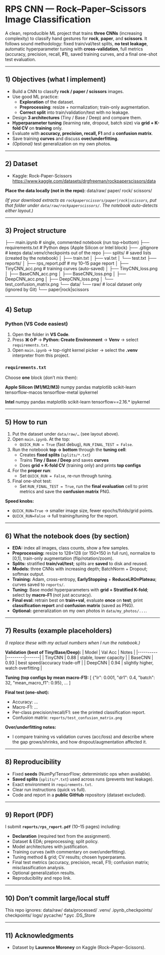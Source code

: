 # RPS CNN — Rock–Paper–Scissors Image Classification

A clean, reproducible ML project that trains **three CNNs** (increasing complexity) to classify hand gestures for **rock**, **paper**, and **scissors**. It follows sound methodology: fixed train/val/test splits, **no test leakage**, automatic hyperparameter tuning with **cross-validation**, full metrics (accuracy, precision, recall, **F1**), saved training curves, and a final one-shot test evaluation.

---

## 1) Objectives (what I implement)

- Build a CNN to classify **rock / paper / scissors** images.
- Use good ML practice:
  - **Exploration** of the dataset.
  - **Preprocessing**: resize + normalization; train-only augmentation.
  - **Correct split** into train/validation/test with no leakage.
- Design **3 architectures** (Tiny / Base / Deep) and compare them.
- **Hyperparameter tuning** (learning rate, dropout, batch size) via **grid + K-fold CV** on **training** only.
- Evaluate with **accuracy, precision, recall, F1** and a **confusion matrix**.
- Save training **curves** and discuss **over/underfitting**.
- *(Optional)* test generalization on my own photos.

---

## 2) Dataset

- Kaggle: Rock-Paper-Scissors  
  https://www.kaggle.com/datasets/drgfreeman/rockpaperscissors/data

**Place the data locally (not in the repo):**
data/raw/
paper/
rock/
scissors/

*(If your download extracts as `rockpaperscissors/paper|rock|scissors`, put that folder under `data/raw/rockpaperscissors/`. The notebook auto-detects either layout.)*

---

## 3) Project structure

├── main.ipynb # single, commented notebook (run top→bottom)
├── requirements.txt # Python deps (Apple Silicon or Intel block)
├── .gitignore # keeps data/.venv/checkpoints out of the repo
├── splits/ # saved lists (created by the notebook)
│ ├── train.txt
│ ├── val.txt
│ └── test.txt
├── reports/
│ ├── rps_report.pdf # my 10–15 page report
│ ├── TinyCNN_acc.png # training curves (auto-saved)
│ ├── TinyCNN_loss.png
│ ├── BaseCNN_acc.png
│ ├── BaseCNN_loss.png
│ ├── DeepCNN_acc.png
│ ├── DeepCNN_loss.png
│ └── test_confusion_matrix.png
└── data/
└── raw/ # local dataset only (ignored by Git)
└── paper|rock|scissors


---

## 4) Setup

### Python (VS Code easiest)
1. Open the folder in **VS Code**.
2. Press **⌘⇧P** → **Python: Create Environment** → **Venv** → select `requirements.txt`.
3. Open `main.ipynb` → top-right kernel picker → select the **.venv** interpreter from this project.

### `requirements.txt`
Choose **one** block (don’t mix them):

**Apple Silicon (M1/M2/M3)**
numpy
pandas
matplotlib
scikit-learn
tensorflow-macos
tensorflow-metal
ipykernel

**Intel**
numpy
pandas
matplotlib
scikit-learn
tensorflow==2.16.*
ipykernel

---

## 5) How to run

1. Put the dataset under `data/raw/…` (see layout above).
2. Open `main.ipynb`. At the top:
   - `QUICK_RUN = True` (fast debug), `RUN_FINAL_TEST = False`.
3. Run the notebook **top → bottom** through the **tuning cell**:
   - Creates **fixed splits** (`splits/*.txt`)
   - Trains **Tiny / Base / Deep** and saves **curves**
   - Does **grid + K-fold CV** (training only) and prints **top configs**
4. For the **proper run**:
   - Set `QUICK_RUN = False`, re-run through tuning.
5. Final one-shot test:
   - Set `RUN_FINAL_TEST = True`, run the **final evaluation** cell to print metrics and save the **confusion matrix** PNG.

**Speed knobs:**  
- `QUICK_RUN=True` → smaller image size, fewer epochs/folds/grid points.  
- `QUICK_RUN=False` → full training/tuning for the report.

---

## 6) What the notebook does (by section)

- **EDA:** index all images, class counts, show a few samples.
- **Preprocessing:** resize to 128×128 (or 150×150 in full run), normalize to [0,1], train-only augmentation (flip/rotation/zoom).
- **Splits:** stratified **train/val/test**; splits are **saved** to disk and reused.
- **Models:** three CNNs with increasing depth; BatchNorm + Dropout; softmax output.
- **Training:** Adam, cross-entropy, **EarlyStopping** + **ReduceLROnPlateau**; curves saved to `reports/`.
- **Tuning:** Base model hyperparameters with **grid + Stratified K-fold**; select by **macro-F1** (not just accuracy).
- **Final eval:** retrain best on **train+val**, evaluate **once** on **test**; print **classification report** and **confusion matrix** (saved as PNG).
- **Optional:** generalization on my own photos in `data/my_photos/...`.

---

## 7) Results (example placeholders)

*(I replace these with my actual numbers when I run the notebook.)*

**Validation (best of Tiny/Base/Deep):**
| Model    | Val Acc | Notes |
|----------|---------|-------|
| TinyCNN  | 0.88    | stable, lower capacity |
| BaseCNN  | 0.93    | best speed/accuracy trade-off |
| DeepCNN  | 0.94    | slightly higher, watch overfitting |

**Tuning (top configs by mean macro-F1):**
[
{"lr": 0.001, "dr1": 0.4, "batch": 32, "mean_macro_f1": 0.95},
...
]

**Final test (one-shot):**
- Accuracy: …
- Macro-F1: …
- Per-class precision/recall/F1: see the printed classification report.
- Confusion matrix: `reports/test_confusion_matrix.png`

**Over/underfitting notes:**  
- I compare training vs validation curves (acc/loss) and describe where the gap grows/shrinks, and how dropout/augmentation affected it.

---

## 8) Reproducibility

- Fixed **seeds** (NumPy/TensorFlow; deterministic ops when available).
- **Saved splits** (`splits/*.txt`) used across runs (prevents test leakage).
- Exact environment in `requirements.txt`.
- Clear run instructions (quick vs full).
- Code and report in a **public GitHub** repository (dataset excluded).

---

## 9) Report (PDF)

I submit **`reports/rps_report.pdf`** (10–15 pages) including:
- **Declaration** (required text from the assignment).
- Dataset & EDA; preprocessing; split policy.
- Model architectures with justification.
- Training curves (with commentary on over/underfitting).
- Tuning method & grid; CV results; chosen hyperparams.
- Final test metrics (accuracy, precision, recall, F1); confusion matrix; misclassification analysis.
- Optional generalization results.
- Reproducibility and repo link.

---

## 10) Don’t commit large/local stuff

This repo ignores:
data/raw/
data/processed/
.venv/
.ipynb_checkpoints/
checkpoints/
logs/
pycache/
*.pyc
.DS_Store

---

## 11) Acknowledgments

- Dataset by **Laurence Moroney** on Kaggle (Rock–Paper–Scissors).

